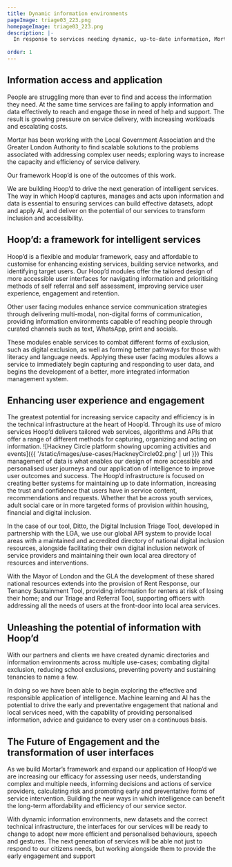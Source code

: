 ```yaml
---
title: Dynamic information environments
pageImage: triage03_223.png
homepageImage: triage03_223.png
description: |-
  In response to services needing dynamic, up-to-date information, Mortar creates and maintains environments that enhance community navigation and multi-service collaboration. Our modular framework, Hoop'd, delivers tailored webservices that acquire, capture and share information; transforming customer engagement and service experience.
 
order: 1
---
```


Information access and application
---------------------------------------------------------------------------------------------------------------------------------
People are struggling more than ever to find and access the information they need. At the same time services are failing to apply information and data effectively to reach and engage those in need of help and support. The result is growing pressure on service delivery, with increasing workloads and escalating costs.

Mortar has been working with the Local Government Association and the Greater London Authority to find scalable solutions to the problems associated with addressing complex user needs; exploring ways to increase the capacity and efficiency of service delivery. 

Our framework Hoop’d is one of the outcomes of this work. 

We are building Hoop’d to drive the next generation of intelligent services. The way in which Hoop’d captures, manages and acts upon information and data is essential to ensuring services can build effective datasets, adopt and apply AI, and deliver on the potential of our services to transform inclusion and accessibility. 

Hoop’d: a framework for intelligent services
---------------------------------------------------------------------------------------------------------------------------------

Hoop’d is a flexible and modular framework, easy and affordable to customise for enhancing existing services, building service networks, and identifying target users. Our Hoop’d modules offer the tailored design of more accessible user interfaces for navigating information and prioritising methods of self referral and self assessment, improving service user experience, engagement and retention.

Other user facing modules enhance service communication strategies through delivering multi-modal, non-digital forms of communication, providing information environments capable of reaching people through curated channels such as text, WhatsApp, print and socials. 

These modules enable services to combat different forms of exclusion, such as digital exclusion, as well as forming better pathways for those with literacy and language needs. Applying these user facing modules allows a service to immediately begin capturing and responding to user data, and begins the development of a better, more integrated information management system. 

Enhancing user experience and engagement
---------------------------------------------------------------------------------------------------------------------------------

The greatest potential for increasing service capacity and efficiency is in the technical infrastructure at the heart of Hoop’d. Through its use of micro services Hoop’d delivers tailored web services, algorithms and APIs that offer a range of different methods for capturing, organizing and acting on information. 
![Hackney Circle platform showing upcoming activities and events]({{ '/static/images/use-cases/HackneyCircle02.png' | url }})
This management of data is what enables our design of more accessible and personalised user journeys and our application of intelligence to improve user outcomes and success. The Hoop’d infrastructure is focused on creating better systems for maintaining up to date information, increasing the trust and confidence that users have in service content, recommendations and requests. Whether that be across youth services, adult social care or in more targeted forms of provision within housing, financial and digital inclusion.

In the case of our tool, Ditto, the Digital Inclusion Triage Tool, developed in partnership with the LGA, we use our global API system to provide local areas with a maintained and accredited directory of national digital inclusion resources, alongside facilitating their own digital inclusion network of service providers and maintaining their own local area directory of resources and interventions.   

With the Mayor of London and the GLA the development of these shared national resources extends into the provision of Rent Response, our Tenancy Sustainment Tool, providing information for renters at risk of losing their home; and our Triage and Referral Tool, supporting officers with addressing all the needs of users at the front-door into local area services.

Unleashing the potential of information with Hoop’d
---------------------------------------------------------------------------------------------------------------------------------

With our partners and clients we have created dynamic directories and information environments across multiple use-cases; combating digital exclusion, reducing school exclusions, preventing poverty and sustaining tenancies to name a few. 

In doing so we have been able to begin exploring the effective and responsible application of intelligence. Machine learning and AI has the potential to drive the early and preventative engagement that national and local services need, with the capability of providing personalised information, advice and guidance to every user on a continuous basis. 

The Future of Engagement and the transformation of user interfaces
---------------------------------------------------------------------------------------------------------------------------------
As we build Mortar’s framework and expand our application of Hoop’d we are increasing our efficacy for assessing user needs, understanding complex and multiple needs, informing decisions and actions of service providers, calculating risk and promoting early and preventative forms of service intervention. Building the new ways in which intelligence can benefit the long-term affordability and efficiency of our service sector. 

With dynamic information environments, new datasets and the correct technical infrastructure, the interfaces for our services will be ready to change to adopt new more efficient and personalised behaviours, speech and gestures. The next generation of services will be able not just to respond to our citizens needs, but working alongside them to provide the early engagement and support 


